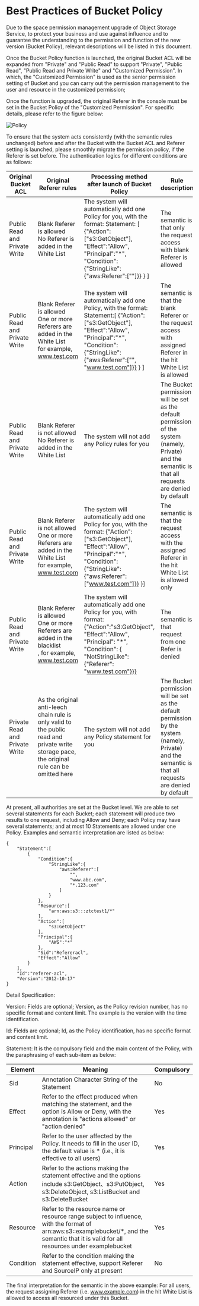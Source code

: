# Best Practices of Bucket Policy

Due to the space permission management upgrade of Object Storage Service, to protect your business and use against influence and to guarantee the understanding to the permission and function of the new version (Bucket Policy), relevant descriptions will be listed in this document.

Once the Bucket Policy function is launched, the original Bucket ACL will be expanded from "Private" and "Public Read" to support "Private", "Public Read", "Public Read and Private Write" and "Customized Permission". In which, the "Customized Permission" is used as the senior permission setting of Bucket and you can carry out the permission management to the user and resource in the customized permission;

Once the function is upgraded, the original Referer in the console must be set in the Bucket Policy of the "Customized Permission". For specific details, please refer to the figure below:

![Policy](https://github.com/jdcloudcom/cn/blob/edit/image/Object-Storage-Service/OSS-074.png)

To ensure that the system acts consistently (with the semantic rules unchanged) before and after the Bucket with the Bucket ACL and  Referer setting is launched, please smoothly migrate the permission policy, if the Referer is set before. The authentication logics for different conditions are as follows:

|Original Bucket ACL|Original Referer rules| Processing method after launch of Bucket Policy|Rule description|
|-|-|-|-|
|Public Read and Private Write|Blank Referer is allowed<br>No Referer is added in the White List|The system will automatically add one Policy for you, with the format: Statement: [ {"Action":["s3:GetObject"], "Effect":"Allow", "Principal":"*", "Condition":{"StringLike":{"aws:Referer":[""]}} } ]|The semantic is that only the request access with blank Referer is allowed|
|Public Read and Private Write|Blank Referer is allowed<br> One or more Referers are added in the White List<br>for example, www.test.com|The system will automatically add one Policy, with the format: Statement:[ {"Action":["s3:GetObject"], "Effect":"Allow", "Principal":"*", "Condition":{"StringLike":{"aws:Referer":["", "www.test.com"]}} } ]|The semantic is that the blank Referer or the request access with assigned Referer in the hit White List is allowed|
|Public Read and Private Write|Blank Referer is not allowed<br>No Referer is added in the White List|The system will not add any Policy rules for you|The Bucket permission will be set as the default permission of the system (namely, Private) and the semantic is that all requests are denied by default|
|Public Read and Private Write|Blank Referer is not allowed <br>One or more Referers are added in the White List<br>for example, www.test.com|The system will automatically add one Policy for you, with the format: {"Action":["s3:GetObject"], "Effect":"Allow", "Principal":"*", "Condition":{"StringLike":{"aws:Referer":["www.test.com"]}} }]|The semantic is that the request access with the assigned Referer in the hit White List is allowed only|
|Public Read and Private Write|Blank Referer is allowed<br>One or more Referers are added in the blacklist<br>, for example, www.test.com|The system will automatically add one Policy for you, with format: {"Action":"s3:GetObject", "Effect":"Allow", "Principal": "*", "Condition": { "NotStringLike": {"Referer": "www.test.com"}}}|The semantic is that request from one Refer is denied|
|Private Read and Private Write|As the original anti-leech chain rule is only valid to the public read and private write storage pace, the original rule can be omitted here|The system will not add any Policy statement for you|The Bucket permission will be set as the default permission by the system (namely, Private) and the semantic is that all requests are denied by default|

At present, all authorities are set at the Bucket level. We are able to set several statements for each Bucket; each statement will produce two results to one request, including Allow and Deny; each Policy may have several statements; and at most 10 Statements are allowed under one Policy. Examples and semantic interpretation are listed as below:
```
{
    "Statement":[
        {
            "Condition":{
                "StringLike":{
                    "aws:Referer":[
                        "",
                        "www.abc.com",
                        "*.123.com"
                    ]
                }
            },
            "Resource":[
                "arn:aws:s3:::ztctest1/*"
            ],
            "Action":[
                "s3:GetObject"
            ],
            "Principal":{
                "AWS":"*"
            },
            "Sid":"Refereracl",
            "Effect":"Allow"
        }
    ],
    "Id":"referer-acl",
    "Version":"2012-10-17"
}
```

Detail Specification:

Version: Fields are optional; Version, as the Policy revision number, has no specific format and content limit. The example is the version with the time identification.

Id: Fields are optional; Id, as the Policy identification, has no specific format and content limit.

Statement: It is the compulsory field and the main content of the Policy, with the paraphrasing of each sub-item as below:

|Element|Meaning|Compulsory|
|-|-|-|
|Sid|Annotation Character String of the Statement|No|
|Effect|Refer to the effect produced when matching the statement, and the option is Allow or Deny, with the annotation is "actions allowed" or "action denied"|Yes|
|Principal|Refer to the user affected by the Policy. It needs to fill in the user ID, the default value is * (i.e., it is effective to all users)|Yes|
|Action|Refer to the actions making the statement effective and the options include s3:GetObject、s3:PutObject, s3:DeleteObject, s3:ListBucket and s3:DeleteBucket|Yes|
|Resource|Refer to the resource name or resource range subject to influence, with the format of arn:aws:s3::examplebucket/*, and the semantic that it is valid for all resources under examplebucket|Yes|
|Condition|Refer to the condition making the statement effective, support Referer and SourceIP only at present|No|

The final interpretation for the semantic in the above example: For all users, the request assigning Referer (i.e. www.example.com) in the hit White List is allowed to access all resourced under this Bucket.
